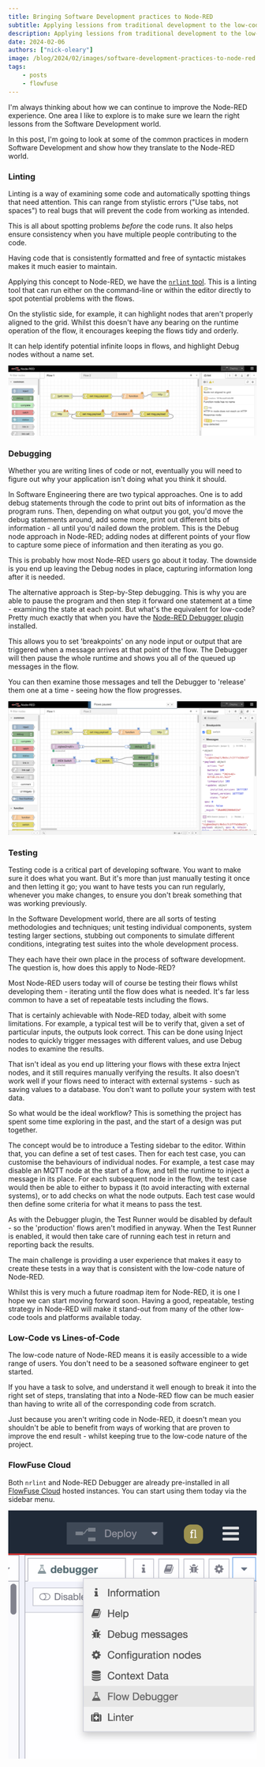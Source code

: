 ```yaml
---
title: Bringing Software Development practices to Node-RED
subtitle: Applying lessions from traditional development to the low-code space.
description: Applying lessions from traditional development to the low-code space.
date: 2024-02-06
authors: ["nick-oleary"]
image: /blog/2024/02/images/software-development-practices-to-node-red.png
tags:
    - posts
    - flowfuse
---
```


I'm always thinking about how we can continue to improve the Node-RED experience. One area I like to explore is to make sure we learn the right lessons from the Software Development world. 

In this post, I'm going to look at some of the common practices in modern Software Development and show how they translate to the Node-RED world.

<!--more-->

### Linting

Linting is a way of examining some code and automatically spotting things that need attention. This can range from stylistic errors ("Use tabs, not spaces") to real bugs that will prevent the code from working as intended.

This is all about spotting problems *before* the code runs. It also helps ensure consistency when you have multiple people contributing to the code.

Having code that is consistently formatted and free of syntactic mistakes makes it much easier to maintain.

Applying this concept to Node-RED, we have the [`nrlint` tool](https://github.com/node-red/nrlint). This is a linting tool that can run either on the command-line or within the editor directly to spot potential problems with the flows.

On the stylistic side, for example, it can highlight nodes that aren't properly aligned to the grid. Whilst this doesn't have any bearing on the runtime operation of the flow, it encourages keeping the flows tidy and orderly.

It can help identify potential infinite loops in flows, and highlight Debug nodes without a name set.

![](./images/node-red-linter.png)


### Debugging

Whether you are writing lines of code or not, eventually you will need to figure out why your application isn't doing what you think it should.

In Software Engineering there are two typical approaches. One is to add debug statements through the code to print out bits of information as the program runs. Then, depending on what output you got, you'd move the debug statements around, add some more, print out different bits of information - all until you'd nailed down the problem. This is the Debug node approach in Node-RED; adding nodes at different points of your flow to capture some piece of information and then iterating as you go.

This is probably how most Node-RED users go about it today. The downside is you end up leaving the Debug nodes in place, capturing information long after it is needed.

The alternative approach is Step-by-Step debugging. This is why you are able to pause the program and then step it forward one statement at a time - examining the state at each point. But what's the equivalent for low-code? Pretty much exactly that when you have the [Node-RED Debugger plugin](https://flows.nodered.org/node/node-red-debugger) installed.

This allows you to set 'breakpoints' on any node input or output that are triggered when a message arrives at that point of the flow. The Debugger will then pause the whole runtime and shows you all of the queued up messages in the flow.

You can then examine those messages and tell the Debugger to 'release' them one at a time - seeing how the flow progresses.

![](./images/node-red-debugger.png)


### Testing

Testing code is a critical part of developing software. You want to make sure it does what you want. But it's more than just manually testing it once and then letting it go; you want to have tests you can run regularly, whenever you make changes, to ensure you don't break something that was working previously.

In the Software Development world, there are all sorts of testing methodologies and techniques; unit testing individual components, system testing larger sections, stubbing out components to simulate different conditions, integrating test suites into the whole development process.

They each have their own place in the process of software development. The question is, how does this apply to Node-RED? 

Most Node-RED users today will of course be testing their flows whilst developing them - iterating until the flow does what is needed. It's far less common to have a set of repeatable tests including the flows.

That is certainly achievable with Node-RED today, albeit with some limitations. For example, a typical test will be to verify that, given a set of particular inputs, the outputs look correct. This can be done using Inject nodes to quickly trigger messages with different values, and use Debug nodes to examine the results.

That isn't ideal as you end up littering your flows with these extra Inject nodes, and it still requires manually verifying the results. It also doesn't work well if your flows need to interact with external systems - such as saving values to a database. You don't want to pollute your system with test data.

So what would be the ideal workflow? This is something the project has spent some time exploring in the past, and the start of a design was put together.

The concept would be to introduce a Testing sidebar to the editor. Within that, you can define a set of test cases. Then for each test case, you can customise the behaviours of individual nodes. For example, a test case may disable an MQTT node at the start of a flow, and tell the runtime to inject a message in its place. For each subsequent node in the flow, the test case would then be able to either to bypass it (to avoid interacting with external systems), or to add checks on what the node outputs. Each test case would then define some criteria for what it means to pass the test.

As with the Debugger plugin, the Test Runner would be disabled by default - so the 'production' flows aren't modified in anyway. When the Test Runner is enabled, it would then take care of running each test in return and reporting back the results.

The main challenge is providing a user experience that makes it easy to create these tests in a way that is consistent with the low-code nature of Node-RED.

Whilst this is very much a future roadmap item for Node-RED, it is one I hope we can start moving forward soon. Having a good, repeatable, testing strategy in Node-RED will make it stand-out from many of the other low-code tools and platforms available today.

### Low-Code vs Lines-of-Code

The low-code nature of Node-RED means it is easily accessible to a wide range of users. You don't need to be a seasoned software engineer to get started.

If you have a task to solve, and understand it well enough to break it into the right set of steps, translating that into a Node-RED flow can be much easier than having to write all of the corresponding code from scratch.

Just because you aren't writing code in Node-RED, it doesn't mean you shouldn't be able to benefit from ways of working that are proven to improve the end result - whilst keeping true to the low-code nature of the project.

### FlowFuse Cloud

Both `nrlint` and Node-RED Debugger are already pre-installed in all [FlowFuse Cloud](https://app.flowfuse.com) hosted instances. You can start using them today via the sidebar menu.

![](./images/node-red-sidebar.png)
